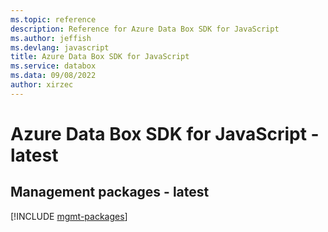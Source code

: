 ```yaml
---
ms.topic: reference
description: Reference for Azure Data Box SDK for JavaScript
ms.author: jeffish
ms.devlang: javascript
title: Azure Data Box SDK for JavaScript
ms.service: databox
ms.data: 09/08/2022
author: xirzec
---
```

# Azure Data Box SDK for JavaScript - latest

## Management packages - latest
[!INCLUDE [mgmt-packages](data-box-mgmt-index.md)]